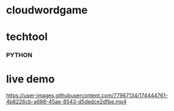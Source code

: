 <h1>cloudwordgame</h1>
  <p> </p>
  <h1>techtool</h1>
    <h3>PYTHON</H3>
  <h1>live demo</h1>

https://user-images.githubusercontent.com/77967134/174444761-4b8226cb-a688-45ae-8543-d5dedce2dfbe.mp4


